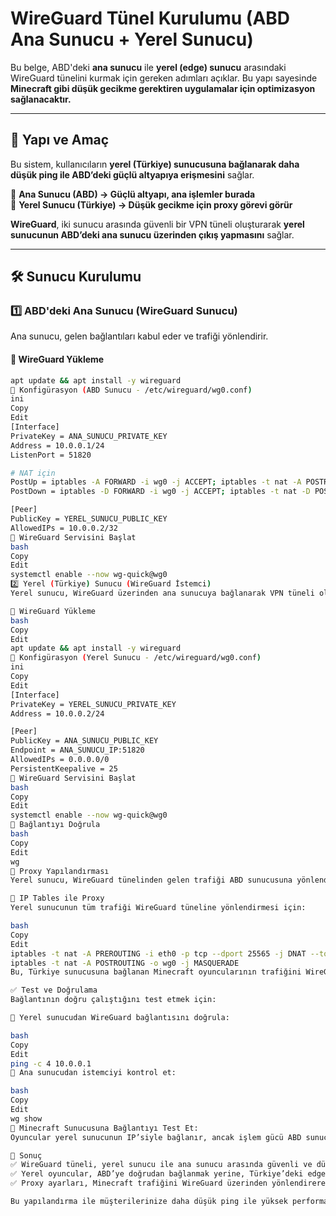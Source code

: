 # WireGuard Tünel Kurulumu (ABD Ana Sunucu + Yerel Sunucu)

Bu belge, ABD'deki **ana sunucu** ile **yerel (edge) sunucu** arasındaki WireGuard tünelini kurmak için gereken adımları açıklar. Bu yapı sayesinde **Minecraft gibi düşük gecikme gerektiren uygulamalar için optimizasyon sağlanacaktır.**

---

## 📌 Yapı ve Amaç  
Bu sistem, kullanıcıların **yerel (Türkiye) sunucusuna bağlanarak daha düşük ping ile ABD’deki güçlü altyapıya erişmesini** sağlar.  

📍 **Ana Sunucu (ABD) → Güçlü altyapı, ana işlemler burada**  
📍 **Yerel Sunucu (Türkiye) → Düşük gecikme için proxy görevi görür**  

**WireGuard**, iki sunucu arasında güvenli bir VPN tüneli oluşturarak **yerel sunucunun ABD’deki ana sunucu üzerinden çıkış yapmasını** sağlar.  

---

## 🛠 Sunucu Kurulumu  

### 1️⃣ ABD'deki Ana Sunucu (WireGuard Sunucu)  

Ana sunucu, gelen bağlantıları kabul eder ve trafiği yönlendirir.  

#### 🔹 WireGuard Yükleme  
```bash
apt update && apt install -y wireguard
🔹 Konfigürasyon (ABD Sunucu - /etc/wireguard/wg0.conf)
ini
Copy
Edit
[Interface]
PrivateKey = ANA_SUNUCU_PRIVATE_KEY
Address = 10.0.0.1/24
ListenPort = 51820

# NAT için
PostUp = iptables -A FORWARD -i wg0 -j ACCEPT; iptables -t nat -A POSTROUTING -o eth0 -j MASQUERADE
PostDown = iptables -D FORWARD -i wg0 -j ACCEPT; iptables -t nat -D POSTROUTING -o eth0 -j MASQUERADE

[Peer]
PublicKey = YEREL_SUNUCU_PUBLIC_KEY
AllowedIPs = 10.0.0.2/32
🔹 WireGuard Servisini Başlat
bash
Copy
Edit
systemctl enable --now wg-quick@wg0
2️⃣ Yerel (Türkiye) Sunucu (WireGuard İstemci)
Yerel sunucu, WireGuard üzerinden ana sunucuya bağlanarak VPN tüneli oluşturur ve gelen trafiği yönlendirir.

🔹 WireGuard Yükleme
bash
Copy
Edit
apt update && apt install -y wireguard
🔹 Konfigürasyon (Yerel Sunucu - /etc/wireguard/wg0.conf)
ini
Copy
Edit
[Interface]
PrivateKey = YEREL_SUNUCU_PRIVATE_KEY
Address = 10.0.0.2/24

[Peer]
PublicKey = ANA_SUNUCU_PUBLIC_KEY
Endpoint = ANA_SUNUCU_IP:51820
AllowedIPs = 0.0.0.0/0
PersistentKeepalive = 25
🔹 WireGuard Servisini Başlat
bash
Copy
Edit
systemctl enable --now wg-quick@wg0
🔹 Bağlantıyı Doğrula
bash
Copy
Edit
wg
🔁 Proxy Yapılandırması
Yerel sunucu, WireGuard tünelinden gelen trafiği ABD sunucusuna yönlendirecek şekilde yapılandırılır.

🔹 IP Tables ile Proxy
Yerel sunucunun tüm trafiği WireGuard tüneline yönlendirmesi için:

bash
Copy
Edit
iptables -t nat -A PREROUTING -i eth0 -p tcp --dport 25565 -j DNAT --to-destination 10.0.0.1:25565
iptables -t nat -A POSTROUTING -o wg0 -j MASQUERADE
Bu, Türkiye sunucusuna bağlanan Minecraft oyuncularının trafiğini WireGuard üzerinden ABD sunucusuna iletir.

✅ Test ve Doğrulama
Bağlantının doğru çalıştığını test etmek için:

🔹 Yerel sunucudan WireGuard bağlantısını doğrula:

bash
Copy
Edit
ping -c 4 10.0.0.1
🔹 Ana sunucudan istemciyi kontrol et:

bash
Copy
Edit
wg show
🔹 Minecraft Sunucusuna Bağlantıyı Test Et:
Oyuncular yerel sunucunun IP’siyle bağlanır, ancak işlem gücü ABD sunucusunda çalışır.

🚀 Sonuç
✅ WireGuard tüneli, yerel sunucu ile ana sunucu arasında güvenli ve düşük gecikmeli bir bağlantı sağlar.
✅ Yerel oyuncular, ABD’ye doğrudan bağlanmak yerine, Türkiye’deki edge sunucusuna bağlanarak daha düşük ping alır.
✅ Proxy ayarları, Minecraft trafiğini WireGuard üzerinden yönlendirerek oyun performansını optimize eder.

Bu yapılandırma ile müşterilerinize daha düşük ping ile yüksek performanslı bir oyun deneyimi sunabilirsiniz. 🚀
